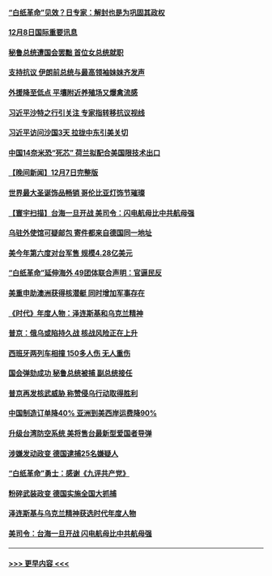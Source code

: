 #### [“白纸革命”见效？日专家：解封也是为巩固其政权](../pages/prog202/a103593458.md?t=12082301) 
#### [12月8日国际重要讯息](../pages/prog202/a103593451.md?t=12082301) 
#### [秘鲁总统遭国会罢黜 首位女总统就职](../pages/prog202/a103593454.md?t=12082301) 
#### [支持抗议 伊朗前总统与最高领袖妹妹齐发声](../pages/prog202/a103593433.md?t=12082301) 
#### [外援降至低点 平壤附近养殖场又爆禽流感](../pages/prog202/a103593440.md?t=12082301) 
#### [习近平沙特之行引关注 专家指转移抗议视线](../pages/prog202/a103593437.md?t=12082301) 
#### [习近平访问沙国3天 拉拢中东引美关切](../pages/prog202/a103593347.md?t=12082301) 
#### [中国14奈米恐“死芯” 荷兰拟配合美国限技术出口](../pages/prog202/a103593339.md?t=12082301) 
#### [【晚间新闻】12月7日完整版](../pages/prog202/a103593257.md?t=12082301) 
#### [世界最大圣诞饰品畅销 哥伦比亚灯饰节璀璨](../pages/prog202/a103593254.md?t=12082301) 
#### [【寰宇扫描】台海一旦开战 美司令：闪电航母比中共航母强](../pages/prog202/a103593243.md?t=12082301) 
#### [乌驻外使馆可疑邮包 寄件都来自德国同一地址](../pages/prog202/a103593272.md?t=12082301) 
#### [美今年第六度对台军售 规模4.28亿美元](../pages/prog202/a103593109.md?t=12082301) 
#### [“白纸革命”延伸海外 49团体联合声明：官逼民反](../pages/prog202/a103593084.md?t=12082301) 
#### [美重申助澳洲获得核潜艇 同时增加军事存在](../pages/prog202/a103593100.md?t=12082301) 
#### [《时代》年度人物：泽连斯基和乌克兰精神](../pages/prog202/a103593104.md?t=12082301) 
#### [普京：俄乌或陷持久战 核战风险正在上升](../pages/prog202/a103593102.md?t=12082301) 
#### [西班牙两列车相撞 150多人伤 无人重伤](../pages/prog202/a103593106.md?t=12082301) 
#### [国会弹劾成功 秘鲁总统被捕 副总统接任](../pages/prog202/a103593009.md?t=12082301) 
#### [普京再发核武威胁 称赞侵乌行动取得胜利](../pages/prog202/a103592953.md?t=12082301) 
#### [中国制造订单降40% 亚洲到美西岸运费降90%](../pages/prog202/a103592946.md?t=12082301) 
#### [升级台湾防空系统 美将售台最新型爱国者导弹](../pages/prog202/a103592952.md?t=12082301) 
#### [涉嫌发动政变 德国逮捕25名嫌疑人](../pages/prog202/a103592905.md?t=12082301) 
#### [“白纸革命”勇士：感谢《九评共产党》](../pages/prog202/a103592900.md?t=12082301) 
#### [粉碎武装政变 德国实施全国大抓捕](../pages/prog202/a103592749.md?t=12082301) 
#### [泽连斯基与乌克兰精神获选时代年度人物](../pages/prog202/a103592720.md?t=12082301) 
#### [美司令：台海一旦开战 闪电航母比中共航母强](../pages/prog202/a103592717.md?t=12082301) 

----
#### [ >>> 更早内容 <<< ](../indexes/prog202-earlier.md)
